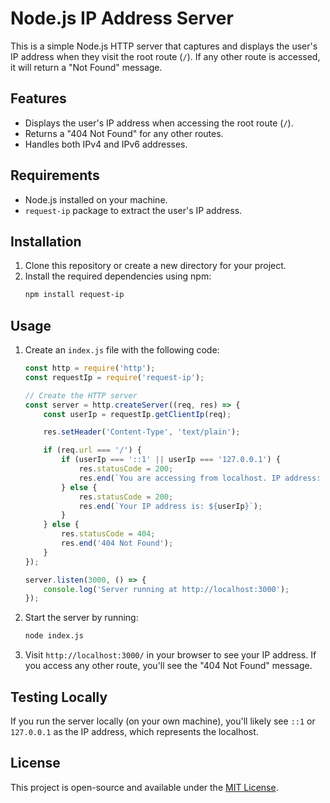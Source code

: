 # Node.js IP Address Server

This is a simple Node.js HTTP server that captures and displays the user's IP address when they visit the root route (`/`). If any other route is accessed, it will return a "Not Found" message.

## Features
- Displays the user's IP address when accessing the root route (`/`).
- Returns a "404 Not Found" for any other routes.
- Handles both IPv4 and IPv6 addresses.

## Requirements
- Node.js installed on your machine.
- `request-ip` package to extract the user's IP address.

## Installation

1. Clone this repository or create a new directory for your project.
2. Install the required dependencies using npm:
    ```bash
    npm install request-ip
    ```

## Usage

1. Create an `index.js` file with the following code:
    ```javascript
    const http = require('http');
    const requestIp = require('request-ip');

    // Create the HTTP server
    const server = http.createServer((req, res) => {
        const userIp = requestIp.getClientIp(req);

        res.setHeader('Content-Type', 'text/plain');

        if (req.url === '/') {
            if (userIp === '::1' || userIp === '127.0.0.1') {
                res.statusCode = 200;
                res.end(`You are accessing from localhost. IP address: ${userIp}`);
            } else {
                res.statusCode = 200;
                res.end(`Your IP address is: ${userIp}`);
            }
        } else {
            res.statusCode = 404;
            res.end('404 Not Found');
        }
    });

    server.listen(3000, () => {
        console.log('Server running at http://localhost:3000');
    });
    ```

2. Start the server by running:
    ```bash
    node index.js
    ```

3. Visit `http://localhost:3000/` in your browser to see your IP address. If you access any other route, you'll see the "404 Not Found" message.

## Testing Locally
If you run the server locally (on your own machine), you'll likely see `::1` or `127.0.0.1` as the IP address, which represents the localhost.

## License
This project is open-source and available under the [MIT License](LICENSE).
